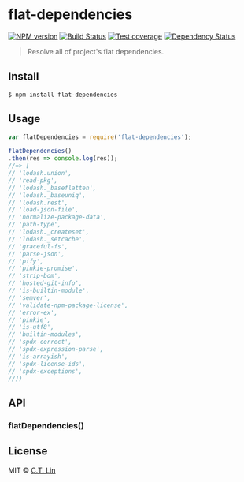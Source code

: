 # flat-dependencies

[![NPM version][npm-image]][npm-url]
[![Build Status][travis-image]][travis-url]
[![Test coverage][coveralls-image]][coveralls-url]
[![Dependency Status][david_img]][david_site]

> Resolve all of project's flat dependencies.


## Install

```
$ npm install flat-dependencies
```


## Usage

```js
var flatDependencies = require('flat-dependencies');

flatDependencies()
.then(res => console.log(res));
//=> [
// 'lodash.union',
// 'read-pkg',
// 'lodash._baseflatten',
// 'lodash._baseuniq',
// 'lodash.rest',
// 'load-json-file',
// 'normalize-package-data',
// 'path-type',
// 'lodash._createset',
// 'lodash._setcache',
// 'graceful-fs',
// 'parse-json',
// 'pify',
// 'pinkie-promise',
// 'strip-bom',
// 'hosted-git-info',
// 'is-builtin-module',
// 'semver',
// 'validate-npm-package-license',
// 'error-ex',
// 'pinkie',
// 'is-utf8',
// 'builtin-modules',
// 'spdx-correct',
// 'spdx-expression-parse',
// 'is-arrayish',
// 'spdx-license-ids',
// 'spdx-exceptions',
//])
```


## API

### flatDependencies()

## License

MIT © [C.T. Lin](https://github.com/chentsulin/flat-dependencies)

[npm-image]: https://badge.fury.io/js/flat-dependencies.svg
[npm-url]: https://npmjs.org/package/flat-dependencies
[travis-image]: https://travis-ci.org/chentsulin/flat-dependencies.svg
[travis-url]: https://travis-ci.org/chentsulin/flat-dependencies
[coveralls-image]: https://coveralls.io/repos/chentsulin/flat-dependencies/badge.svg?branch=master&service=github
[coveralls-url]: https://coveralls.io/r/chentsulin/flat-dependencies?branch=master
[david_img]: https://david-dm.org/chentsulin/flat-dependencies.svg
[david_site]: https://david-dm.org/chentsulin/flat-dependencies

